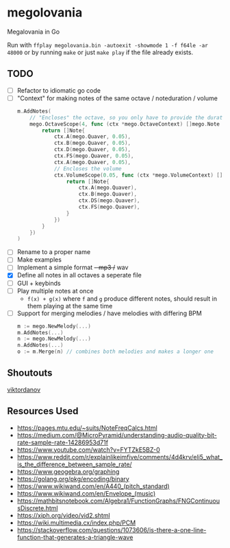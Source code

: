 # megolovania

Megalovania in Go

Run with `ffplay megolovania.bin -autoexit -showmode 1 -f f64le -ar 48000` or by running `make` or just `make play` if the file already exists.

## TODO

- [ ] Refactor to idiomatic go code
- [ ] "Context" for making notes of the same  octave / noteduration / volume
    ```go
    m.AddNotes(
        // "Encloses" the octave, so you only have to provide the duration and volume
        mego.OctaveScope(4, func (ctx *mego.OctaveContext) []mego.Note {
            return []Note{
                ctx.A(mego.Quaver, 0.05),
                ctx.B(mego.Quaver, 0.05),
                ctx.D(mego.Quaver, 0.05),
                ctx.FS(mego.Quaver, 0.05),
                ctx.A(mego.Quaver, 0.05),
                // Encloses the volume
                ctx.VolumeScope(0.05, func (ctx *mego.VolumeContext) []mego.Note {
                    return []Note{
                        ctx.A(mego.Quaver),
                        ctx.B(mego.Quaver),
                        ctx.DS(mego.Quaver),
                        ctx.FS(mego.Quaver),
                    }
                })
            }
        })
    )
    ```
- [ ] Rename to a proper name
- [ ] Make examples
- [ ] Implement a simple format ~~- mp3 /~~ wav
- [x] Define all notes in all octaves a seperate file
- [ ] GUI + keybinds
- [ ] Play multiple notes at once
    - `f(x) + g(x)` where `f` and `g` produce different notes, should result in them playing at the same time
- [ ] Support for merging melodies / have melodies with differing BPM
    ```go
    m := mego.NewMelody(...)
    m.AddNotes(...)
    n := mego.NewMelody(...)
    n.AddNotes(...)
    o := m.Merge(n) // combines both melodies and makes a longer one
    ```

## Shoutouts

[viktordanov](https://github.com/viktordanov)

## Resources Used

- https://pages.mtu.edu/~suits/NoteFreqCalcs.html
- https://medium.com/@MicroPyramid/understanding-audio-quality-bit-rate-sample-rate-14286953d71f
- https://www.youtube.com/watch?v=FYTZkE5BZ-0
- https://www.reddit.com/r/explainlikeimfive/comments/4d4krv/eli5_what_is_the_difference_between_sample_rate/
- https://www.geogebra.org/graphing
- https://golang.org/pkg/encoding/binary
- https://www.wikiwand.com/en/A440_(pitch_standard)
- https://www.wikiwand.com/en/Envelope_(music)
- https://mathbitsnotebook.com/Algebra1/FunctionGraphs/FNGContinuousDiscrete.html
- https://xiph.org/video/vid2.shtml
- https://wiki.multimedia.cx/index.php/PCM
- https://stackoverflow.com/questions/1073606/is-there-a-one-line-function-that-generates-a-triangle-wave
